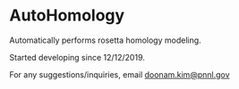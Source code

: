 # AutoHomology
Automatically performs rosetta homology modeling.

Started developing since 12/12/2019.

For any suggestions/inquiries, email doonam.kim@pnnl.gov
